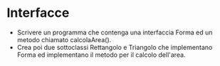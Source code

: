 # Interfacce
- Scrivere un programma che contenga una interfaccia Forma ed un metodo chiamato calcolaArea().
- Crea poi due sottoclassi Rettangolo e Triangolo che implementano Forma ed implementano il metodo per il calcolo dell'area.
